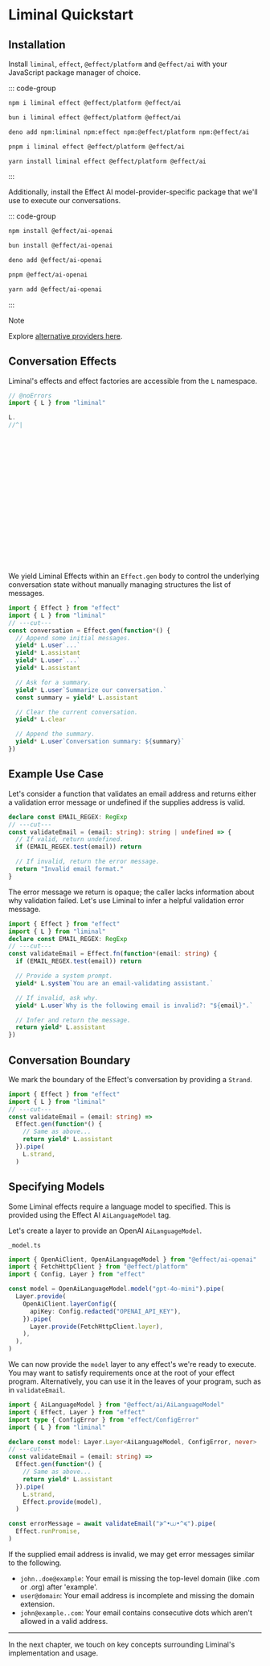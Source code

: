 # Liminal Quickstart <Badge type="warning" text="beta" />

## Installation

Install `liminal`, `effect`, `@effect/platform` and `@effect/ai` with your
JavaScript package manager of choice.

::: code-group

```bash [npm]
npm i liminal effect @effect/platform @effect/ai
```

```bash [bun]
bun i liminal effect @effect/platform @effect/ai
```

```bash [deno]
deno add npm:liminal npm:effect npm:@effect/platform npm:@effect/ai
```

```bash [pnpm]
pnpm i liminal effect @effect/platform @effect/ai
```

```bash [yarn]
yarn install liminal effect @effect/platform @effect/ai
```

:::

Additionally, install the Effect AI model-provider-specific package that we'll
use to execute our conversations.

::: code-group

```bash [npm]
npm install @effect/ai-openai
```

```bash [bun]
bun install @effect/ai-openai
```

```bash [deno]
deno add @effect/ai-openai
```

```bash [pnpm]
pnpm @effect/ai-openai
```

```bash [yarn]
yarn add @effect/ai-openai
```

:::

> [!NOTE]
> Explore
> [alternative providers here](https://effect.website/docs/ai/introduction/#packages).

## Conversation Effects

Liminal's effects and effect factories are accessible from the `L` namespace.

```ts twoslash
// @noErrors
import { L } from "liminal"

L.
//^|
```

<br />
<br />
<br />
<br />
<br />
<br />
<br />
<br />
<br />
<br />
<br />
<br />
<br />
<br />
<br />

We yield Liminal Effects within an `Effect.gen` body to control the underlying
conversation state without manually managing structures the list of messages.

```ts twoslash
import { Effect } from "effect"
import { L } from "liminal"
// ---cut---
const conversation = Effect.gen(function*() {
  // Append some initial messages.
  yield* L.user`...`
  yield* L.assistant
  yield* L.user`...`
  yield* L.assistant

  // Ask for a summary.
  yield* L.user`Summarize our conversation.`
  const summary = yield* L.assistant

  // Clear the current conversation.
  yield* L.clear

  // Append the summary.
  yield* L.user`Conversation summary: ${summary}`
})
```

## Example Use Case

Let's consider a function that validates an email address and returns either a
validation error message or undefined if the supplies address is valid.

```ts twoslash
declare const EMAIL_REGEX: RegExp
// ---cut---
const validateEmail = (email: string): string | undefined => {
  // If valid, return undefined.
  if (EMAIL_REGEX.test(email)) return

  // If invalid, return the error message.
  return "Invalid email format."
}
```

The error message we return is opaque; the caller lacks information about why
validation failed. Let's use Liminal to infer a helpful validation error
message.

```ts {5,8} twoslash
import { Effect } from "effect"
import { L } from "liminal"
declare const EMAIL_REGEX: RegExp
// ---cut---
const validateEmail = Effect.fn(function*(email: string) {
  if (EMAIL_REGEX.test(email)) return

  // Provide a system prompt.
  yield* L.system`You are an email-validating assistant.`

  // If invalid, ask why.
  yield* L.user`Why is the following email is invalid?: "${email}".`

  // Infer and return the message.
  return yield* L.assistant
})
```

## Conversation Boundary

We mark the boundary of the Effect's conversation by providing a `Strand`.

```ts {6} twoslash
import { Effect } from "effect"
import { L } from "liminal"
// ---cut---
const validateEmail = (email: string) =>
  Effect.gen(function*() {
    // Same as above...
    return yield* L.assistant
  }).pipe(
    L.strand,
  )
```

## Specifying Models

Some Liminal effects require a language model to specified. This is provided
using the Effect AI `AiLanguageModel` tag.

Let's create a layer to provide an OpenAI `AiLanguageModel`.

`_model.ts`

```ts twoslash
import { OpenAiClient, OpenAiLanguageModel } from "@effect/ai-openai"
import { FetchHttpClient } from "@effect/platform"
import { Config, Layer } from "effect"

const model = OpenAiLanguageModel.model("gpt-4o-mini").pipe(
  Layer.provide(
    OpenAiClient.layerConfig({
      apiKey: Config.redacted("OPENAI_API_KEY"),
    }).pipe(
      Layer.provide(FetchHttpClient.layer),
    ),
  ),
)
```

We can now provide the `model` layer to any effect's we're ready to execute. You
may want to satisfy requirements once at the root of your effect program.
Alternatively, you can use it in the leaves of your program, such as in
`validateEmail`.

```ts twoslash {7}
import { AiLanguageModel } from "@effect/ai/AiLanguageModel"
import { Effect, Layer } from "effect"
import type { ConfigError } from "effect/ConfigError"
import { L } from "liminal"

declare const model: Layer.Layer<AiLanguageModel, ConfigError, never>
// ---cut---
const validateEmail = (email: string) =>
  Effect.gen(function*() {
    // Same as above...
    return yield* L.assistant
  }).pipe(
    L.strand,
    Effect.provide(model),
  )

const errorMessage = await validateEmail("≽^•⩊•^≼").pipe(
  Effect.runPromise,
)
```

If the supplied email address is invalid, we may get error messages similar to
the following.

- `john..doe@example`: Your email is missing the top-level domain (like .com or
  .org) after 'example'.
- `user@domain`: Your email address is incomplete and missing the domain
  extension.
- `john@example..com`: Your email contains consecutive dots which aren't allowed
  in a valid address.

---

In the next chapter, we touch on key concepts surrounding Liminal's
implementation and usage.
